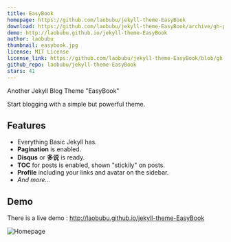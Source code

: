```yaml
---
title: EasyBook
homepage: https://github.com/laobubu/jekyll-theme-EasyBook
download: https://github.com/laobubu/jekyll-theme-EasyBook/archive/gh-pages.zip
demo: http://laobubu.github.io/jekyll-theme-EasyBook
author: laobubu
thumbnail: easybook.jpg
license: MIT License
license_link: https://github.com/laobubu/jekyll-theme-EasyBook/blob/gh-pages/LICENSE
github_repo: laobubu/jekyll-theme-EasyBook
stars: 41
---
```


Another Jekyll Blog Theme "EasyBook"

Start blogging with a simple but powerful theme.

## Features

- Everything Basic Jekyll has.
- **Pagination** is enabled.
- **Disqus** or **多说** is ready.
- **TOC** for posts is enabled, shown "stickily" on posts.
- **Profile** including your links and avatar on the sidebar.
- *And more...*

## Demo

There is a live demo : http://laobubu.github.io/jekyll-theme-EasyBook

![Homepage](https://ooo.0o0.ooo/2016/02/11/56bc997c65daf.jpg)